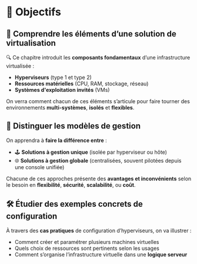 # **🎯 Objectifs**



## **🧩 Comprendre les éléments d’une solution de virtualisation**

🔍 Ce chapitre introduit les **composants fondamentaux** d’une infrastructure virtualisée :

- **Hyperviseurs** (type 1 et type 2)
- **Ressources matérielles** (CPU, RAM, stockage, réseau)
- **Systèmes d'exploitation invités** (VMs)

On verra comment chacun de ces éléments s’articule pour faire tourner des environnements **multi-systèmes**, **isolés** et **flexibles**.



## **🧠 Distinguer les modèles de gestion**

On apprendra à **faire la différence entre** :

- 🕹️ **Solutions à gestion unique** (isolée par hyperviseur ou hôte)
- 🌐 **Solutions à gestion globale** (centralisées, souvent pilotées depuis une console unifiée)

Chacune de ces approches présente des **avantages et inconvénients** selon le besoin en **flexibilité**, **sécurité**, **scalabilité**, ou **coût**.





## **🛠️ Étudier des exemples concrets de configuration**

À travers des **cas pratiques** de configuration d’hyperviseurs, on va illustrer :

- Comment créer et paramétrer plusieurs machines virtuelles
- Quels choix de ressources sont pertinents selon les usages
- Comment s’organise l’infrastructure virtuelle dans une **logique serveur**


